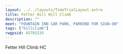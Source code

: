 ```yaml
---
layout: ../../layouts/TimeTrialLayout.astro
title: Fetter Hill Hill Climb
description: ""
meet: "FOUNTAIN INN CAR PARK, PARKEND FOR SIGN-ON"
tags: ["hillclimb"]
rwgpsid: 45701535
---
```


Fetter Hill Climb HC